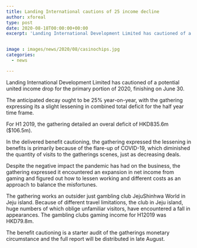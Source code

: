 ```yaml
---
title: Landing International cautions of 25 income decline
author: xforeal 
type: post
date: 2020-08-18T00:00:00+00:00
excerpt: 'Landing International Development Limited has cautioned of a potential combined income drop for the main portion of 2020, finishing on June 30 '


image : images/news/2020/08/casinochips.jpg
categories:
  - news

---
```

Landing International Development Limited has cautioned of a potential united income drop for the primary portion of 2020, finishing on June 30. 

The anticipated decay ought to be 25&percnt; year-on-year, with the gathering expressing its a slight lessening in combined total deficit for the half year time frame. 

For H1 2019, the gathering detailed an overal deficit of HKD835.6m ($106.5m). 

In the delivered benefit cautioning, the gathering expressed the lessening in benefits is primarily because of the flare-up of COVID-19, which diminished the quantity of visits to the gatherings scenes, just as decreasing deals. 

Despite the negative impact the pandemic has had on the business, the gathering expressed it encountered an expansion in net income from gaming and figured out how to lessen working and different costs as an approach to balance the misfortunes. 

The gathering works an outsider just gambling club JejuShinhwa World in Jeju island. Because of different travel limitations, the club in Jeju island, huge numbers of which oblige unfamiliar visitors, have encountered a fall in appearances. The gambling clubs gaming income for H12019 was HKD79.8m. 

The benefit cautioning is a starter audit of the gatherings monetary circumstance and the full report will be distributed in late August.